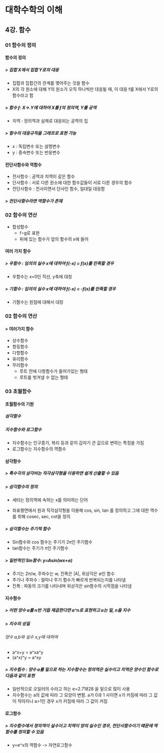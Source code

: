 # 대학수학의 이해

## 4강. 함수

### 01 함수의 정의

#### 함수의 정의

##### > 집합 X에서 집합 Y로의 대응

- 집합과 집합간의 관계를 맺어주는 것을 함수
- X의 각 원소에 대해 Y의 원소가 오직 하나씩만 대응될 때, 이 대응 f를 X에서 Y로의 함수라고 함

##### > 함수 f: X→.Y에 대하여 X를 f의 정의역, Y를 공역

- 치역 : 정의역과 실제로 대응되는 공역의 집

##### > 함수의 대응규칙을 그래프로 표현 가능

- x : 독립변수 또는 설명변수
- y : 종속변수 또는 반응변수

#### 전단사함수와 역함수

- 전사함수 : 공역과 치역이 같은 함수
- 단사함수 : 서로 다른 원소에 대한 함수값들이 서로 다른 경우의 함수
- 전단사함수 : 전사이면서 단사인 함수, 일대일 대응함

##### > 전단사함수라면 역함수가 존재

### 02 함수의 연산

- 합성함수
  - f∘g로 표현
  - 뒤에 있는 함수가 앞의 함수의 x에 들어

#### 여러 가지 함수

##### > 우함수 : 임의의 실수  x에 대하여 f(-x) = f(x)를 만족할 경우

- 우함수는 x=0인 직선, y축에 대칭

##### > 기함수 : 임의의 실수  x에 대하여 f(-x) = -f(x)를 만족할 경우

- 기함수는 원점에 대해서 대칭

### 02 함수의 연산

#### > 여러가지 함수

- 상수함수
- 항등함수
- 다항함수
- 유리함수
- 무리함수
  - 루트 안에 다항함수가 들어가있는 형태
  - 루트를 벗겨낼 수 없는 형태

### 03 초월함수

#### 초월함수의 기원

##### 삼각함수

##### 지수함수와 로그함수

- 지수함수는 인구증가, 복리 등과 같이 갑자기 큰 값으로 변하는 특징을 가짐
- 로그함수는 지수함수의 역함수

#### 삼각함수

##### > 특수각의 삼각비는 직각삼각형을 이용하면 쉽게 산출할 수 있음

##### > 삼각함수의 정의

- 세타는 정의역에 속하는 x를 의미하는 단어

- 좌표평면에서 원과 직각삼각형을 이용해 cos, sin, tan 를 정의하고 그에 대한 역수를 취해 cosec, sec, cot을 정의

##### > 삼각함수는 주기적 함수

- Sin함수와 cos 함수는 주기가 2π인 주기함수
- tan함수는 주기가 π인 주기함수

##### > 일반적인 Sin함수: y=Asin(wx+∅)

- 주기는 2π/w, 주파수는 w, 진폭은 |A|, 위상각은 ∅인 함수
- 주기나 주파수 : 얼마나 주기 함수가 빠르게 반복되는지를 나타냄
- 진폭 : 파동의 크기를 나타내며 위상각은 sin함수의 시작점을 나타냄

#### 지수함수

##### > 어떤 양수 a를 n번 거듭 제곱한다면 a^n로 표현하고 a는 밑, n을 지수

##### > 지수의 성질

###### 양수 a,b와 실수 x,y에 대하여

- a^x+y = a^xa^y
- (a^x)^y = a^xy

##### > 지수힘수 : 양수 a를 밑으로 하는 지수함수는 정의역은 실수이고 치역은 양수인 함수로 다음과 같이 표현

- 일반적으로 오일러의 수라고 하는 e=2.71828 을 밑으로 많이 사용
- 지수함수는 a의 값에 따라 그 모양이 변함. a가 0과 1 사이면 x가 커짐에 따라 그 값이 작아지나 a>1인 경우 x가 커짐에 따라 그 값이 커짐

#### 로그함수

##### > 지수함수에서 정의역이 실수이고 치역이 양의 실수인 경우, 전단사함수이기 떄문에 역함수를 정의할 수 있음

- y=e^x의 역함수 -> 자연로그함수